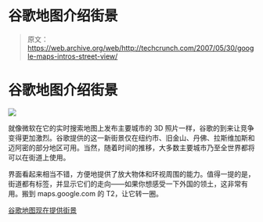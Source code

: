 # 谷歌地图介绍街景

> 原文：<https://web.archive.org/web/http://techcrunch.com/2007/05/30/google-maps-intros-street-view/>

# 谷歌地图介绍街景

![](img/a5da0d2e7b351ac4ae802b0845b85568.png)

就像微软在它的实时搜索地图上发布主要城市的 3D 照片一样，谷歌的到来让竞争变得更加激烈。谷歌提供的这一新街景仅在纽约市、旧金山、丹佛、拉斯维加斯和迈阿密的部分地区可用。当然，随着时间的推移，大多数主要城市乃至全世界都将可以在街道上使用。

界面看起来相当不错，方便地提供了放大物体和环视周围的能力。值得一提的是，街道都有标签，并显示它们的走向——如果你想感受一下外国的领土，这非常有用。搬到 maps.google.com 的 T2，让它转一圈。

[谷歌地图现在提供街景](https://web.archive.org/web/20220819023025/http://gizmodo.com/gadgets/virtual-traveler/street-view-now-available-in-google-maps-264394.php)